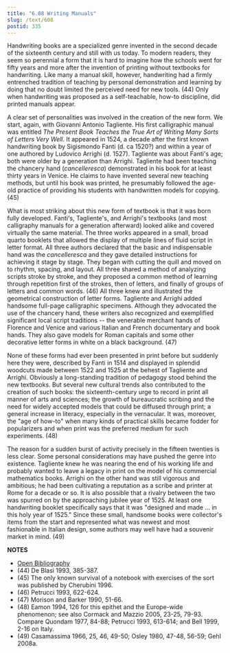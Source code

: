 ```yaml
---
title: "6.08 Writing Manuals"
slug: /text/608
postid: 335
---
```

Handwriting books are a specialized genre invented in the second decade of the sixteenth century and still with us today. To modern readers, they seem so perennial a form that it is hard to imagine how the schools went for fifty years and more after the invention of printing without textbooks for handwriting. Like many a manual skill, however, handwriting had a firmly entrenched tradition of teaching by personal demonstration and learning by doing that no doubt limited the perceived need for new tools. (44) Only when handwriting was proposed as a self-teachable, how-to discipline, did printed manuals appear.

A clear set of personalities was involved in the creation of the new form. We start, again, with Giovanni Antonio Tagliente. His first calligraphic manual was entitled *The Present Book Teaches the True Art of Writing Many Sorts of Letters Very Well*. It appeared in 1524, a decade after the first known handwriting book by Sigismondo Fanti (d. ca 1520?) and within a year of one authored by Ludovico Arrighi (d. 1527). Tagliente was about Fanti's age; both were older by a generation than Arrighi. Tagliente had been teaching the chancery hand (*cancelleresca*) demonstrated in his book for at least thirty years in Venice. He claims to have invented several new teaching methods, but until his book was printed, he presumably followed the age-old practice of providing his students with handwritten models for copying. (45)

What is most striking about this new form of textbook is that it was born fully developed. Fanti's, Tagliente's, and Arrighi's textbooks (and most calligraphy manuals for a generation afterward) looked alike and covered virtually the same material. The three works appeared in a small, broad quarto booklets that allowed the display of multiple lines of fluid script in letter format. All three authors declared that the basic and indispensable hand was the *cancelleresca* and they gave detailed instructions for achieving it stage by stage. They began with cutting the quill and moved on to rhythm, spacing, and layout. All three shared a method of analyzing scripts stroke by stroke, and they proposed a common method of learning through repetition first of the strokes, then of letters, and finally of groups of letters and common words. (46) All three knew and illustrated the geometrical construction of letter forms. Tagliente and Arrighi added handsome full-page calligraphic specimens. Although they advocated the use of the chancery hand, these writers also recognized and exemplified significant local script traditions -- the venerable merchant hands of Florence and Venice and various Italian and French documentary and book hands. They also gave models for Roman capitals and some other decorative letter forms in white on a black background. (47)

None of these forms had ever been presented in print before but suddenly here they were, described by Fanti in 1514 and displayed in splendid woodcuts made between 1522 and 1525 at the behest of Tagliente and Arrighi. Obviously a long-standing tradition of pedagogy stood behind the new textbooks. But several new cultural trends also contributed to the creation of such books: the sixteenth-century urge to record in print all manner of arts and sciences; the growth of bureaucratic scribing and the need for widely accepted models that could be diffused through print; a general increase in literacy, especially in the vernacular. It was, moreover, the "age of how-to" when many kinds of practical skills became fodder for popularizers and when print was the preferred medium for such experiments. (48)

The reason for a sudden burst of activity precisely in the fifteen twenties is less clear. Some personal considerations may have pushed the genre into existence. Tagliente knew he was nearing the end of his working life and probably wanted to leave a legacy in print on the model of his commercial mathematics books. Arrighi on the other hand was still vigorous and ambitious; he had been cultivating a reputation as a scribe and printer at Rome for a decade or so. It is also possible that a rivalry between the two was spurred on by the approaching jubilee year of 1525. At least one handwriting booklet specifically says that it was "designed and made ... in this holy year of 1525." Since these small, handsome books were collector's items from the start and represented what was newest and most fashionable in Italian design, some authors may well have had a souvenir market in mind. (49)

**NOTES**
* [Open Bibliography](/bibliography.pdf)
* (44) De Blasi 1993, 385-387.
* (45) The only known survival of a notebook with exercises of the sort was published by Cherubini 1996.
* (46) Petrucci 1993, 622-624.
* (47) Morison and Barker 1990, 51-66.
* (48) Eamon 1994, 126 for this epithet and the Europe-wide phenomenon; see also Cormack and Mazzio 2005, 23-25, 79-93. Compare Quondam 1977, 84-88; Petrucci 1993, 613-614; and Bell 1999, 2-16 on Italy.
* (49) Casamassima 1966, 25, 46, 49-50; Osley 1980, 47-48, 56-59; Gehl 2008a.
